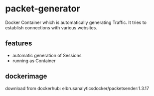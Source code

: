 # packet-generator
Docker Container which is automatically generating Traffic. It tries to establish connections with various websites.

## features

  - automatic generation of Sessions
  - running as Container
  
## dockerimage

download from dockerhub:
elbrusanalyticsdocker/packetsender:1.3.17
